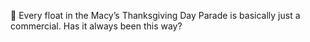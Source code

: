 🦃 Every float in the Macy’s Thanksgiving Day Parade is basically just a commercial. Has it always been this way?